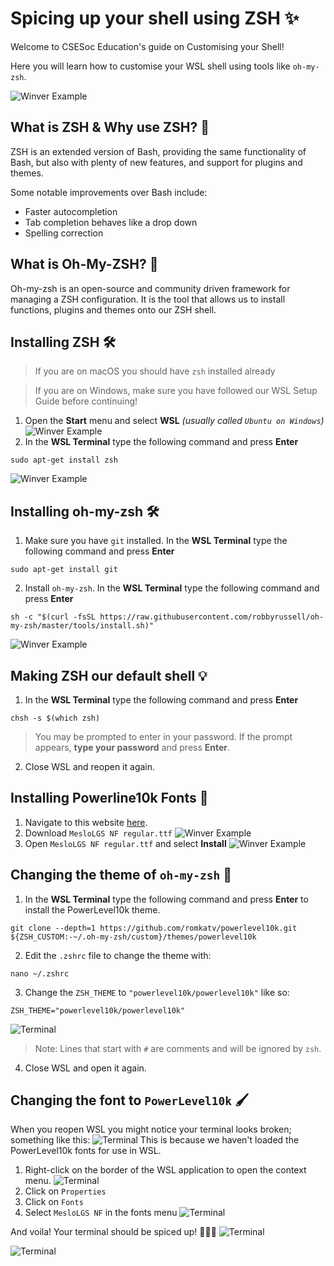# Spicing up your shell using ZSH ✨

Welcome to CSESoc Education's guide on Customising your Shell! 

Here you will learn how to customise your WSL shell using tools like `oh-my-zsh`.


![Winver Example](/assets/img-11a.png "img-11a")

## What is ZSH & Why use ZSH? 🤔
ZSH is an extended version of Bash, providing the same functionality of Bash, but also with plenty of new features, and support for plugins and themes.

Some notable improvements over Bash include:
- Faster autocompletion
- Tab completion behaves like a drop down 
- Spelling correction

## What is Oh-My-ZSH? 🧠
Oh-my-zsh is an open-source and community driven framework for managing a ZSH configuration. It is the tool that allows us to install functions, plugins and themes onto our ZSH shell.

## Installing ZSH 🛠️
> If you are on macOS you should have `zsh` installed already

> If you are on Windows, make sure you have followed our WSL Setup Guide before continuing!

1. Open the **Start** menu and select **WSL** *(usually called `Ubuntu on Windows`)*
![Winver Example](/assets/img-14.png "img-14")
2. In the **WSL Terminal** type the following command and press **Enter**

```
sudo apt-get install zsh
```

![Winver Example](/assets/img-1.png "img-1")

## Installing oh-my-zsh 🛠️
1. Make sure you have `git` installed. In the **WSL Terminal** type the following command and press **Enter**

```
sudo apt-get install git
```

2. Install `oh-my-zsh`. In the **WSL Terminal** type the following command and press **Enter**

```
sh -c "$(curl -fsSL https://raw.githubusercontent.com/robbyrussell/oh-my-zsh/master/tools/install.sh)"
```

![Winver Example](/assets/img-2.png "img-2")

## Making ZSH our default shell 💡

1. In the **WSL Terminal** type the following command and press **Enter**

```
chsh -s $(which zsh)
```

> You may be prompted to enter in your password. If the prompt appears, **type your password** and press **Enter**.

2. Close WSL and reopen it again. 

## Installing Powerline10k Fonts 🦾
1. Navigate to this website [here](https://github.com/romkatv/powerlevel10k#manual-font-installation).
2. Download `MesloLGS NF regular.ttf`
![Winver Example](/assets/img-12.png "img-12")
3. Open `MesloLGS NF regular.ttf` and select **Install**
![Winver Example](/assets/img-13.png "img-13")

## Changing the theme of `oh-my-zsh` 🎨
1. In the **WSL Terminal** type the following command and press **Enter** to install the PowerLevel10k theme.
```
git clone --depth=1 https://github.com/romkatv/powerlevel10k.git ${ZSH_CUSTOM:-~/.oh-my-zsh/custom}/themes/powerlevel10k
```
2. Edit the `.zshrc` file to change the theme with:
```
nano ~/.zshrc
```
3. Change the `ZSH_THEME` to `"powerlevel10k/powerlevel10k"` like so:
```
ZSH_THEME="powerlevel10k/powerlevel10k"
```
![Terminal](/assets/img-5.png "img-5")

> Note: Lines that start with `#` are comments and will be ignored by `zsh`.

4. Close WSL and open it again.

## Changing the font to `PowerLevel10k` 🖌️
When you reopen WSL you might notice your terminal looks broken; something like this:
![Terminal](/assets/img-6.png "img-6")
This is because we haven't loaded the PowerLevel10k fonts for use in WSL. 

1. Right-click on the border of the WSL application to open the context menu.
![Terminal](/assets/img-7.png "img-7")
2. Click on `Properties`
3. Click on `Fonts`
4. Select `MesloLGS NF` in the fonts menu
![Terminal](/assets/img-8.png "img-8")

And voila! Your terminal should be spiced up! 🥳🥳🥳
![Terminal](/assets/img-9.png "img-9")

![Terminal](/assets/img-10.png "img-10")